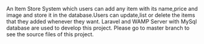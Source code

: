 An Item Store System which users can add any item with its name,price and image and store it in the database.Users can update,list or delete the items that they added whenever they want. Laravel and WAMP Server with MySql database are used to develop this project. Please go to master branch to see the source files of this project.
